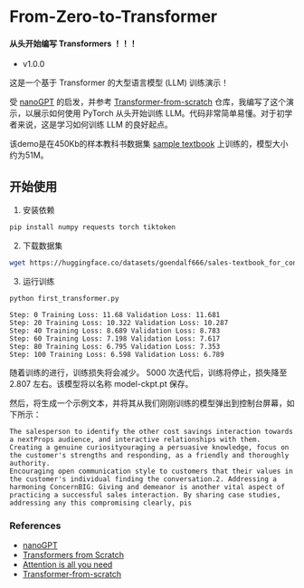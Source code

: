 # From-Zero-to-Transformer

#### 从头开始编写 Transformers ！！！
- v1.0.0

这是一个基于 Transformer 的大型语言模型 (LLM) 训练演示！

受 [nanoGPT](https://github.com/karpathy/nanoGPT) 的启发，并参考 [Transformer-from-scratch](https://github.com/waylandzhang/Transformer-from-scratch.git) 仓库，我编写了这个演示，以展示如何使用 PyTorch 从头开始​​训练 LLM。代码非常简单易懂。对于初学者来说，这是学习如何训练 LLM 的良好起点。

该demo是在450Kb的样本教科书数据集 [sample textbook](https://huggingface.co/datasets/goendalf666/sales-textbook_for_convincing_and_selling/raw/main/sales_textbook.txt) 上训练的，模型大小约为51M。


## 开始使用

1. 安装依赖

```bash
pip install numpy requests torch tiktoken
```

2. 下载数据集

```bash
wget https://huggingface.co/datasets/goendalf666/sales-textbook_for_convincing_and_selling/raw/main/sales_textbook.txt -O data/sales_textbook.txt
```

3. 运行训练

```bash
python first_transformer.py
```

``` 
Step: 0 Training Loss: 11.68 Validation Loss: 11.681
Step: 20 Training Loss: 10.322 Validation Loss: 10.287
Step: 40 Training Loss: 8.689 Validation Loss: 8.783
Step: 60 Training Loss: 7.198 Validation Loss: 7.617
Step: 80 Training Loss: 6.795 Validation Loss: 7.353
Step: 100 Training Loss: 6.598 Validation Loss: 6.789
``` 

随着训练的进行，训练损失将会减少。 5000 次迭代后，训练将停止，损失降至 2.807 左右。该模型将以名称 model-ckpt.pt 保存。

然后，将生成一个示例文本，并将其从我们刚刚训练的模型弹出到控制台屏幕，如下所示：
```text
The salesperson to identify the other cost savings interaction towards a nextProps audience, and interactive relationships with them. Creating a genuine curiosityouraging a persuasive knowledge, focus on the customer's strengths and responding, as a friendly and thoroughly authority. 
Encouraging open communication style to customers that their values in the customer's individual finding the conversation.2. Addressing a harmoning ConcernBIG: Giving and demeanor is another vital aspect of practicing a successful sales interaction. By sharing case studies, addressing any this compromising clearly, pis
```


### References
- [nanoGPT](https://github.com/karpathy/nanoGPT) 
- [Transformers from Scratch](https://blog.matdmiller.com/posts/2023-06-10_transformers/notebook.html)
- [Attention is all you need](https://arxiv.org/abs/1706.03762) 
- [Transformer-from-scratch](https://github.com/waylandzhang/Transformer-from-scratch.git) 